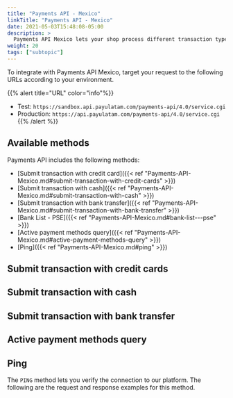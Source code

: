 ```yaml
---
title: "Payments API - Mexico"
linkTitle: "Payments API - Mexico"
date: 2021-05-03T15:48:08-05:00
description: >
  Payments API Mexico lets your shop process different transaction types with multiple payment methods.
weight: 20
tags: ["subtopic"]
---
```


To integrate with Payments API Mexico, target your request to the following URLs according to your environment.

{{% alert title="URL" color="info"%}}
* Test: ```https://sandbox.api.payulatam.com/payments-api/4.0/service.cgi```
* Production: ```https://api.payulatam.com/payments-api/4.0/service.cgi```
{{% /alert %}}

## Available methods
Payments API includes the following methods:

* [Submit transaction with credit card]({{< ref "Payments-API-Mexico.md#submit-transaction-with-credit-cards" >}})
* [Submit transaction with cash]({{< ref "Payments-API-Mexico.md#submit-transaction-with-cash" >}})
* [Submit transaction with bank transfer]({{< ref "Payments-API-Mexico.md#submit-transaction-with-bank-transfer" >}})
* [Bank List - PSE]({{< ref "Payments-API-Mexico.md#bank-list---pse" >}})
* [Active payment methods query]({{< ref "Payments-API-Mexico.md#active-payment-methods-query" >}})
* [Ping]({{< ref "Payments-API-Mexico.md#ping" >}})


## Submit transaction with credit cards

## Submit transaction with cash

## Submit transaction with bank transfer

## Active payment methods query

## Ping
The ```PING``` method lets you verify the connection to our platform. The following are the request and response examples for this method.


